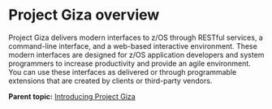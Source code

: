 # Project Giza overview

Project Giza delivers modern interfaces to z/OS through RESTful services, a command-line interface, and a web-based interactive environment. These modern interfaces are designed for z/OS application developers and system programmers to increase productivity and provide an agile environment. You can use these interfaces as delivered or through programmable extensions that are created by clients or third-party vendors.

**Parent topic:** [Introducing Project Giza](../topics/introduction.md)
